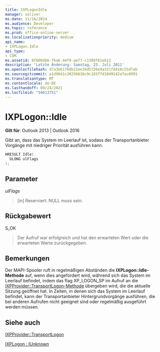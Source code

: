 ```yaml
---
title: IXPLogonIdle
manager: soliver
ms.date: 11/16/2014
ms.audience: Developer
ms.topic: reference
ms.prod: office-online-server
ms.localizationpriority: medium
api_name:
- IXPLogon.Idle
api_type:
- COM
ms.assetid: 8f600db6-f6a6-44f9-aef7-c1309f61eb12
description: 'Letzte Änderung: Samstag, 23. Juli 2011'
ms.openlocfilehash: d7a3b61760b21ee34d5726e9a321fd418c55d7ab
ms.sourcegitcommit: a1d9041c20256616c9c183f7d1049142a7ac6991
ms.translationtype: MT
ms.contentlocale: de-DE
ms.lasthandoff: 09/24/2021
ms.locfileid: "59613751"
---
```

# <a name="ixplogonidle"></a>IXPLogon::Idle

  
  
**Gilt für**: Outlook 2013 | Outlook 2016 
  
Gibt an, dass das System im Leerlauf ist, sodass der Transportanbieter Vorgänge mit niedriger Priorität ausführen kann.
  
```cpp
HRESULT Idle(
  ULONG ulFlags
);
```

## <a name="parameters"></a>Parameter

 _ulFlags_
  
> [in] Reserviert. NULL muss sein.
    
## <a name="return-value"></a>Rückgabewert

S_OK 
  
> Der Aufruf war erfolgreich und hat den erwarteten Wert oder die erwarteten Werte zurückgegeben.
    
## <a name="remarks"></a>Bemerkungen

Der MAPI-Spooler ruft in regelmäßigen Abständen die **IXPLogon::Idle-Methode** auf, wenn dies angefordert wird, während sich das System im Leerlauf befindet, indem das flag XP_LOGON_SP im Aufruf an die [IXPProvider::TransportLogon-Methode](ixpprovider-transportlogon.md) übergeben wird, die die aktuelle Sitzung geöffnet hat. In Zeiten, in denen sich das System im Leerlauf befindet, kann der Transportanbieter Hintergrundvorgänge ausführen, die bei anderen Aufrufen nicht geeignet sind oder regelmäßig ausgeführt werden müssen. 
  
## <a name="see-also"></a>Siehe auch



[IXPProvider::TransportLogon](ixpprovider-transportlogon.md)
  
[IXPLogon : IUnknown](ixplogoniunknown.md)

